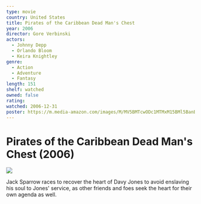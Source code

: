 ```yaml
---
type: movie
country: United States
title: Pirates of the Caribbean Dead Man's Chest
year: 2006
director: Gore Verbinski
actors:
  - Johnny Depp
  - Orlando Bloom
  - Keira Knightley
genre:
  - Action
  - Adventure
  - Fantasy
length: 151
shelf: watched
owned: false
rating:
watched: 2006-12-31
poster: https://m.media-amazon.com/images/M/MV5BMTcwODc1MTMxM15BMl5BanBnXkFtZTYwMDg1NzY3._V1_SX300.jpg
---
```


# Pirates of the Caribbean Dead Man's Chest (2006)

![](https://m.media-amazon.com/images/M/MV5BMTcwODc1MTMxM15BMl5BanBnXkFtZTYwMDg1NzY3._V1_SX300.jpg)

Jack Sparrow races to recover the heart of Davy Jones to avoid enslaving his soul to Jones' service, as other friends and foes seek the heart for their own agenda as well.